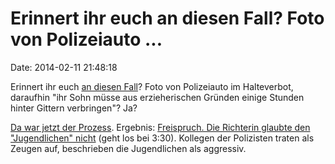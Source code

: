 Erinnert ihr euch an diesen Fall? Foto von Polizeiauto \...
===========================================================

Date: 2014-02-11 21:48:18

Erinnert ihr euch [an diesen Fall](http://blog.fefe.de/?ts=ac714f0e)?
Foto von Polizeiauto im Halteverbot, daraufhin \"ihr Sohn müsse aus
erzieherischen Gründen einige Stunden hinter Gittern verbringen\"? Ja?

[Da war jetzt der
Prozess](https://www.westfalen-blatt.de/nachricht/nachricht/2014-02-07-angeklagte-polizisten-nicht-mehr-im-streifendienst-9339126/3599/).
Ergebnis: [Freispruch. Die Richterin glaubte den \"Jugendlichen\"
nicht](http://www1.wdr.de/mediathek/video/sendungen/lokalzeit/lokalzeit-owl/videoherforderpolizeibeamtevorgericht100_size-L.html?autostart=true#banner)
(geht los bei 3:30). Kollegen der Polizisten traten als Zeugen auf,
beschrieben die Jugendlichen als aggressiv.
